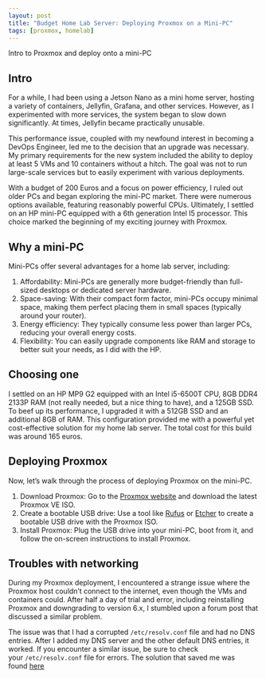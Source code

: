 ```yaml
---
layout: post
title: "Budget Home Lab Server: Deploying Proxmox on a Mini-PC"
tags: [proxmox, homelab]
---
```


Intro to Proxmox and deploy onto a mini-PC

## Intro

For a while, I had been using a Jetson Nano as a mini home server, hosting a variety of containers, Jellyfin, Grafana, and other services. However, as I experimented with more services, the system began to slow down significantly. At times, Jellyfin became practically unusable.

This performance issue, coupled with my newfound interest in becoming a DevOps Engineer, led me to the decision that an upgrade was necessary. My primary requirements for the new system included the ability to deploy at least 5 VMs and 10 containers without a hitch. The goal was not to run large-scale services but to easily experiment with various deployments.

With a budget of 200 Euros and a focus on power efficiency, I ruled out older PCs and began exploring the mini-PC market. There were numerous options available, featuring reasonably powerful CPUs. Ultimately, I settled on an HP mini-PC equipped with a 6th generation Intel I5 processor. This choice marked the beginning of my exciting journey with Proxmox.

## Why a mini-PC

Mini-PCs offer several advantages for a home lab server, including:

1. Affordability: Mini-PCs are generally more budget-friendly than full-sized desktops or dedicated server hardware.
2. Space-saving: With their compact form factor, mini-PCs occupy minimal space, making them perfect placing them in small spaces (typically around your router).
3. Energy efficiency: They typically consume less power than larger PCs, reducing your overall energy costs.
4. Flexibility: You can easily upgrade components like RAM and storage to better suit your needs, as I did with the HP.

## Choosing one

I settled on an HP MP9 G2 equipped with an Intel i5-6500T CPU, 8GB DDR4 2133P RAM (not really needed, but a nice thing to have), and a 125GB SSD. To beef up its performance, I upgraded it with a 512GB SSD and an additional 8GB of RAM. This configuration provided me with a powerful yet cost-effective solution for my home lab server. The total cost for this build was around 165 euros.

## Deploying Proxmox

Now, let’s walk through the process of deploying Proxmox on the mini-PC.

1. Download Proxmox: Go to the [Proxmox website](https://www.proxmox.com/en/downloads) and download the latest Proxmox VE ISO.
2. Create a bootable USB drive: Use a tool like [Rufus](https://rufus.ie/en/) or [Etcher](https://www.balena.io/etcher) to create a bootable USB drive with the Proxmox ISO.
3. Install Proxmox: Plug the USB drive into your mini-PC, boot from it, and follow the on-screen instructions to install Proxmox.

## Troubles with networking

During my Proxmox deployment, I encountered a strange issue where the Proxmox host couldn’t connect to the internet, even though the VMs and containers could. After half a day of trial and error, including reinstalling Proxmox and downgrading to version 6.x, I stumbled upon a forum post that discussed a similar problem.

The issue was that I had a corrupted `/etc/resolv.conf` file and had no DNS entries. After I added my DNS server and the other default DNS entries, it worked. If you encounter a similar issue, be sure to check your `/etc/resolv.conf` file for errors. The solution that saved me was found [here](https://forum.proxmox.com/threads/proxmox-ve-7-2-3-host-cant-reach-internet-but-vms-can.109435/)
